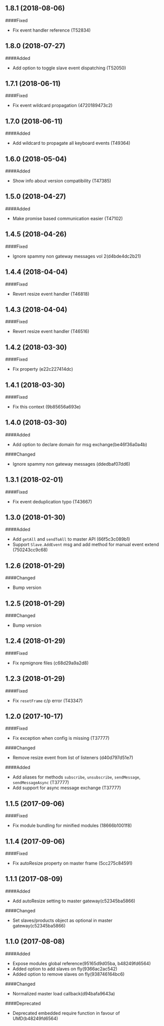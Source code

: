 ## 1.8.1 (2018-08-06)

####Fixed
- Fix event handler reference (T52834)

## 1.8.0 (2018-07-27)

####Added
- Add option to toggle slave event dispatching (T52050)

## 1.7.1 (2018-06-11)

####Fixed
- Fix event wildcard propagation (4720189473c2)

## 1.7.0 (2018-06-11)

####Added
- Add wildcard to propagate all keyboard events (T49364)

## 1.6.0 (2018-05-04)

####Added
- Show info about version compatibility (T47385)

## 1.5.0 (2018-04-27)

####Added
- Make promise based communication easier (T47102)

## 1.4.5 (2018-04-26)

####Fixed
- Ignore spammy non gateway messages vol 2(d4bde4dc2b21)

## 1.4.4 (2018-04-04)

####Fixed
- Revert resize event handler (T46818)

## 1.4.3 (2018-04-04)

####Fixed
- Revert resize event handler (T46516)

## 1.4.2 (2018-03-30)

####Fixed
- Fix property (e22c227414dc)

## 1.4.1 (2018-03-30)

####Fixed
- Fix this context (9b85656a693e)

## 1.4.0 (2018-03-30)

####Added
- Add option to declare domain for msg exchange(be46f36a0a4b)

####Changed

- Ignore spammy non gateway messages (ddedbaf07dd6)

## 1.3.1 (2018-02-01)

####Fixed
- Fix event deduplication typo (T43667)

## 1.3.0 (2018-01-30)

####Added
- Add `getAll` and `sendToAll` to master API (66f5c3c089b1)
- Support `Slave.AddEvent` msg and add method for manual event extend (750243cc9c68)

## 1.2.6 (2018-01-29)

####Changed
- Bump version

## 1.2.5 (2018-01-29)

####Changed
- Bump version

## 1.2.4 (2018-01-29)

####Fixed

- Fix npmignore files (c68d29a9a2d8)

## 1.2.3 (2018-01-29)

####Fixed

- Fix `resetFrame` c/p error (T43347)

## 1.2.0 (2017-10-17)

####Fixed

- Fix exception when config is missing (T37777)

####Changed

- Remove resize event from list of listeners (d40d797d51e7)

####Added

- Add aliases for methods `subscribe`, `unsubscribe`, `sendMessage`, `sendMessageAsync` (T37777)
- Add support for async message exchange (T37777)

## 1.1.5 (2017-09-06)

####Fixed

- Fix module bundling for minified modules (18666b1001f8)

## 1.1.4 (2017-09-06)

####Fixed

- Fix autoResize property on master frame (5cc275c84591)

## 1.1.1 (2017-08-09)

####Added

- Add autoResize setting to master gateway(c52345ba5866)

####Changed

- Set slaves/products object as optional in master gateway(c52345ba5866)

## 1.1.0 (2017-08-08)

####Added

- Expose modules global reference(95165d9d05ba, b48249fd6564)
- Added option to add slaves on fly(9366ac2ac542)
- Added option to remove slaves on fly(938746164bc6)

####Changed

- Normalized master load callback(d94bafa9643a)

####Deprecated

- Deprecated embedded require function in favour of UMD(b48249fd6564)
